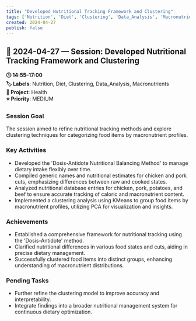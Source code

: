 ```yaml
---
title: "Developed Nutritional Tracking Framework and Clustering"
tags: ['Nutrition', 'Diet', 'Clustering', 'Data_Analysis', 'Macronutrients']
created: 2024-04-27
publish: false
---
```


## 📅 2024-04-27 — Session: Developed Nutritional Tracking Framework and Clustering

**🕒 14:55–17:00**  
**🏷️ Labels**: Nutrition, Diet, Clustering, Data_Analysis, Macronutrients  
**📂 Project**: Health  
**⭐ Priority**: MEDIUM  


### Session Goal
The session aimed to refine nutritional tracking methods and explore clustering techniques for categorizing food items by macronutrient profiles.

### Key Activities
- Developed the 'Dosis-Antidote Nutritional Balancing Method' to manage dietary intake flexibly over time.
- Compiled generic names and nutritional estimates for chicken and pork cuts, emphasizing differences between raw and cooked states.
- Analyzed nutritional database entries for chicken, pork, potatoes, and beef to ensure accurate tracking of caloric and macronutrient content.
- Implemented a clustering analysis using KMeans to group food items by macronutrient profiles, utilizing PCA for visualization and insights.

### Achievements
- Established a comprehensive framework for nutritional tracking using the 'Dosis-Antidote' method.
- Clarified nutritional differences in various food states and cuts, aiding in precise dietary management.
- Successfully clustered food items into distinct groups, enhancing understanding of macronutrient distributions.

### Pending Tasks
- Further refine the clustering model to improve accuracy and interpretability.
- Integrate findings into a broader nutritional management system for continuous dietary optimization.
